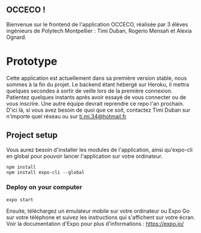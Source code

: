 ## OCCECO !
Bienvenue sur le frontend de l'application OCCECO, réalisée par 3 élèves ingénieurs de Polytech Montpellier : Timi Duban, Rogerio Mensah et Alexia Ognard.

# Prototype
Cette application est actuellement dans sa première version stable, nous sommes à la fin du projet.
Le backend étant hébergé sur Heroku, il mettra quelques secondes à sortir de veille lors de la première connexion. Patientez quelques instants après avoir essayé de vous connecter ou de vous inscrire.
Une autre équipe devrait reprendre ce repo l'an prochain. D'ici là, si vous avez besoin de quoi que ce soit, contactez Timi Duban sur n'importe quel réseau ou sur ti.mi.34@hotmail.fr

## Project setup
Vous aurez besoin d'installer les modules de l'application, ainsi qu'expo-cli en global pour pouvoir lancer l'application sur votre ordinateur.
```
npm install
npm install expo-cli --global
```

### Deploy on your computer
```
expo start
```
Ensuite, téléchargez un émulateur mobile sur votre ordinateur ou Expo Go sur votre téléphone et suivez les instructions qui s'affichent sur votre écran. Voir la documentation d'Expo pour plus d'informations : https://expo.io/
